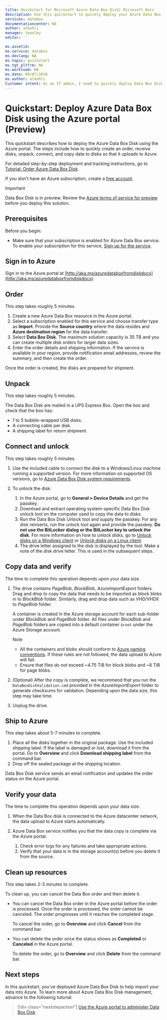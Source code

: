 ```yaml
---
title: Quickstart for Microsoft Azure Data Box Disk| Microsoft Docs
description: Use this quickstart to quickly deploy your Azure Data Box Disk in Azure portal
services: databox
documentationcenter: NA
author: alkohli
manager: twooley
editor: ''

ms.assetid: 
ms.service: databox
ms.devlang: NA
ms.topic: quickstart
ms.tgt_pltfrm: NA
ms.workload: NA
ms.date: 09/07/2018
ms.author: alkohli
Customer intent: As an IT admin, I need to quickly deploy Data Box Disk so as to import data into Azure.
---
```

# Quickstart: Deploy Azure Data Box Disk using the Azure portal (Preview)

This quickstart describes how to deploy the Azure Data Box Disk using the Azure portal. The steps include how to quickly create an order, receive disks, unpack, connect, and copy data to disks so that it uploads to Azure. 

For detailed step-by-step deployment and tracking instructions, go to [Tutorial: Order Azure Data Box Disk](data-box-disk-deploy-ordered.md). 

If you don't have an Azure subscription, create a [free account](https://azure.microsoft.com/en-us/free/?WT.mc_id=A261C142F).

> [!IMPORTANT]
> Data Box Disk is in preview. Review the [Azure terms of service for preview](https://azure.microsoft.com/support/legal/preview-supplemental-terms/) before you deploy this solution.

## Prerequisites

Before you begin:

- Make sure that your subscription is enabled for Azure Data Box service. To enable your subscription for this service, [Sign up for the service](http://aka.ms/azuredataboxfromdiskdocs).

## Sign in to Azure

Sign in to the Azure portal at [http://aka.ms/azuredataboxfromdiskdocs](http://aka.ms/azuredataboxfromdiskdocs).

## Order

This step takes roughly 5 minutes.

1. Create a new Azure Data Box resource in the Azure portal. 
2. Select a subscription enabled for this service and choose transfer type as **Import**. Provide the **Source country** where the data resides and **Azure destination region** for the data transfer.
3. Select **Data Box Disk**. The maximum solution capacity is 35 TB and you can create multiple disk orders for larger data sizes.  
4. Enter the order details and shipping information. If the service is available in your region, provide notification email addresses, review the summary, and then create the order. 

Once the order is created, the disks are prepared for shipment. 

## Unpack

This step takes roughly 5 minutes.

The Data Box Disk are mailed in a UPS Express Box. Open the box and check that the box has:

- 1 to 5 bubble-wrapped USB disks.
- A connecting cable per disk. 
- A shipping label for return shipment.

## Connect and unlock

This step takes roughly 5 minutes.

1. Use the included cable to connect the disk to a Windows/Linux machine running a supported version. For more information on supported OS versions, go to [Azure Data Box Disk system requirements](data-box-disk-system-requirements.md). 
2. To unlock the disk:

    1. In the Azure portal, go to **General > Device Details** and get the passkey.
    2. Download and extract operating system-specific Data Box Disk unlock tool on the computer used to copy the data to disks. 
    3. Run the Data Box Disk Unlock tool and supply the passkey. For any disk reinserts, run the unlock tool again and provide the passkey. **Do not use the BitLocker dialog or the BitLocker key to unlock the disk.** For more information on how to unlock disks, go to [Unlock disks on a Windows client]() or [Unlock disks on a Linux client]().
    4. The drive letter assigned to the disk is displayed by the tool. Make a note of the disk drive letter. This is used in the subsequent steps.

## Copy data and verify

The time to complete this operation depends upon your data size. 

1. The drive contains *PageBlob*, *BlockBlob*, *AzureImportExport* folders. Drag and drop to copy the data that needs to be imported as block blobs in to *BlockBlob* folder. Similarly, drag and drop data such as VHD/VHDX to *PageBlob* folder.

    A container is created in the Azure storage account for each sub-folder under *BlockBlob* and *PageBlob* folder. All files under *BlockBlob* and *PageBlob* folders are copied into a default container `$root` under the Azure Storage account.

    > [!NOTE] 
    > - All the containers and blobs should conform to [Azure naming conventions](data-box-disk-limits.md#azure-block-blob-and-page-blob-naming-conventions). If these rules are not followed, the data upload to Azure will fail.
    > - Ensure that files do not exceed ~4.75 TiB for block blobs and ~8 TiB for page blobs.

2. (Optional) After the copy is complete, we recommend that you run the `DataBoxDiskValidation.cmd` provided in the *AzureImportExport* folder to generate checksums for validation. Depending upon the data size, this step may take time. 
3. Unplug the drive. 


## Ship to Azure

This step takes about 5-7 minutes to complete.

1. Place all the disks together in the original package. Use the included shipping label. If the label is damaged or lost, download it from the portal. Go to **Overview** and click **Download shipping label** from the command bar.
2. Drop off the sealed package at the shipping location.  

Data Box Disk service sends an email notification and updates the order status on the Azure portal.


## Verify your data

The time to complete this operation depends upon your data size.

1. When the Data Box disk is connected to the Azure datacenter network, the data upload to Azure starts automatically. 
2. Azure Data Box service notifies you that the data copy is complete via the Azure portal. 
    
    1. Check error logs for any failures and take appropriate actions.
    2. Verify that your data is in the storage account(s) before you delete it from the source.

## Clean up resources

This step takes 2-3 minutes to complete.

To clean up, you can cancel the Data Box order and then delete it.

- You can cancel the Data Box order in the Azure portal before the order is processed. Once the order is processed, the order cannot be canceled. The order progresses until it reaches the completed stage. 

    To cancel the order, go to **Overview** and click **Cancel** from the command bar.  

- You can delete the order once the status shows as **Completed** or **Canceled** in the Azure portal. 

    To delete the order, go to **Overview** and click **Delete** from the command bar.

## Next steps

In this quickstart, you’ve deployed Azure Data Box Disk to help import your data into Azure. To learn more about Azure Data Box Disk management, advance to the following tutorial: 

> [!div class="nextstepaction"]
> [Use the Azure portal to administer Data Box Disk](data-box-portal-ui-admin.md)


